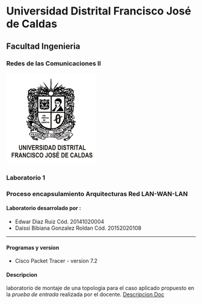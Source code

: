 # Universidad Distrital Francisco José de Caldas
## Facultad Ingenieria
### Redes de las Comunicaciones II
![UDistrital](../images/udistrital_esc.png "Universidad Distrital Francisco José de Caldas")

### Laboratorio 1
### Proceso encapsulamiento Arquitecturas Red LAN-WAN-LAN

#### Laboratorio desarrolado por :
* Edwar Diaz Ruiz Cód. 20141020004
* Daissi Bibiana Gonzalez Roldan Cód. 20152020108

---

#### Programas y version
* Cisco Packet Tracer - version 7.2

#### Descripcion
laboratorio de montaje de una topologia para el caso aplicado propuesto en la *prueba de entrada* realizada por el docente.
[Descripcion Doc](https://www.overleaf.com/read/wqqxkxftcwmg "Descripcion Latex")
